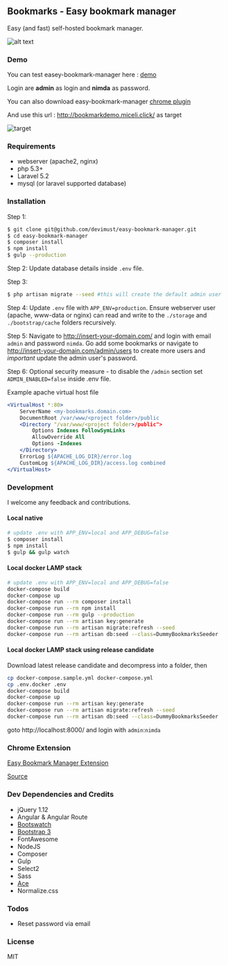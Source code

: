 ## Bookmarks - Easy bookmark manager

Easy (and fast) self-hosted bookmark manager.

![alt text](https://github.com/devimust/easy-bookmark-manager/raw/master/resources/assets/images/screenshot1.png "Screenshot 1")

### Demo

You can test easey-bookmark-manager here : [demo](http://bookmarkdemo.miceli.click/)

Login are **admin** as login and **nimda** as password.

You can also download easy-bookmark-manager [chrome plugin](https://chrome.google.com/webstore/detail/easy-bookmark-manager-ext/hhonlfdhoejpaofmmppaogebkfnbgefi)

And use this url : http://bookmarkdemo.miceli.click/ as target

![target](http://img15.hostingpics.net/pics/837402EasyBookmarkManagerOptionsGoogleChrome2.jpg)

### Requirements

* webserver (apache2, nginx)
* php 5.3+
* Laravel 5.2
* mysql (or laravel supported database)


### Installation

Step 1:
```bash
$ git clone git@github.com/devimust/easy-bookmark-manager.git
$ cd easy-bookmark-manager
$ composer install
$ npm install
$ gulp --production
```

Step 2: Update database details inside `.env` file.

Step 3:
```bash
$ php artisan migrate --seed #this will create the default admin user
```

Step 4: Update `.env` file with `APP_ENV=production`. Ensure webserver user (apache, www-data or nginx) can read and write to the `./storage` and `./bootstrap/cache` folders recursively.

Step 5: Navigate to http://insert-your-domain.com/ and login with email `admin` and password `nimda`. Go add some bookmarks or navigate to http://insert-your-domain.com/admin/users to create more users and *important* update the admin user's password.

Step 6: Optional security measure - to disable the `/admin` section set `ADMIN_ENABLED=false` inside .env file.

Example apache virtual host file
```apache
<VirtualHost *:80>
	ServerName <my-bookmarks.domain.com>
	DocumentRoot /var/www/<project folder>/public
	<Directory "/var/www/<project folder>/public">
		Options Indexes FollowSymLinks
		AllowOverride All
		Options -Indexes
	</Directory>
	ErrorLog ${APACHE_LOG_DIR}/error.log
	CustomLog ${APACHE_LOG_DIR}/access.log combined
</VirtualHost>
```


### Development

I welcome any feedback and contributions.

#### Local native

```bash
# update .env with APP_ENV=local and APP_DEBUG=false
$ composer install
$ npm install
$ gulp && gulp watch
```

#### Local docker LAMP stack

```bash
# update .env with APP_ENV=local and APP_DEBUG=false
docker-compose build
docker-compose up
docker-compose run --rm composer install
docker-compose run --rm npm install
docker-compose run --rm gulp --production
docker-compose run --rm artisan key:generate
docker-compose run --rm artisan migrate:refresh --seed
docker-compose run --rm artisan db:seed --class=DummyBookmarksSeeder
```

#### Local docker LAMP stack using release candidate

Download latest release candidate and decompress into a folder, then

```bash
cp docker-compose.sample.yml docker-compose.yml
cp .env.docker .env
docker-compose build
docker-compose up
docker-compose run --rm artisan key:generate
docker-compose run --rm artisan migrate:refresh --seed
docker-compose run --rm artisan db:seed --class=DummyBookmarksSeeder
```

goto http://localhost:8000/ and login with `admin`:`nimda`


### Chrome Extension

[Easy Bookmark Manager Extension](https://chrome.google.com/webstore/detail/easy-bookmark-manager-ext/hhonlfdhoejpaofmmppaogebkfnbgefi)

[Source](https://github.com/devimust/easy-bookmark-manager-chrome-extension)


### Dev Dependencies and Credits

* jQuery 1.12
* Angular & Angular Route
* [Bootswatch](http://bootswatch.com)
* [Bootstrap 3](http://getbootstrap.com/)
* FontAwesome
* NodeJS
* Composer
* Gulp
* Select2
* Sass
* [Ace](https://ace.c9.io/)
* Normalize.css


### Todos

* Reset password via email


### License

MIT
